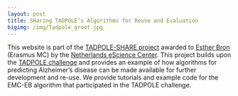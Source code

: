 ```yaml
---
layout: post
title: SHaring TADPOLE’s Algorithms for Reuse and Evaluation
bigimg: /img/Tadpole_groot.jpg
---
```


This website is part of the [TADPOLE-SHARE project](https://www.esciencecenter.nl/project/tadpole-share) awarded to [Esther Bron](https://www.esciencecenter.nl/news/the-winner-of-the-young-escientist-award-2018-is) (Erasmus MC) by the [Netherlands eScience Center](https://www.esciencecenter.nl/). This project builds upon the [TADPOLE challenge](https://tadpole.grand-challenge.org/) and provides an example of how algorithms for predicting Alzheimer’s disease can be made available for further development and re-use. We provide tutorials and example code for the EMC-EB algorithm that participated in the TADPOLE challenge.   
